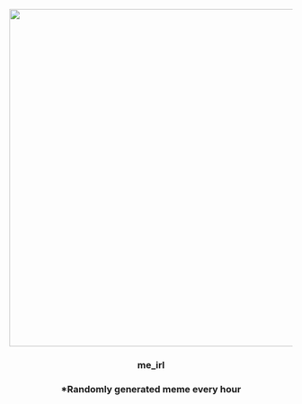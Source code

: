 <p align="center">
        <img src="https://i.redd.it/vbyi6rdskdy81.jpg" width="600" height="600">
        </p>
        <h3 align="center">me_irl</h3>
        <h3 align="center">*Randomly generated meme every hour</h3>
    